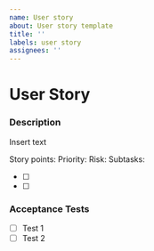 ```yaml
---
name: User story
about: User story template
title: ''
labels: user story
assignees: ''
---
```


# User Story

### Description

Insert text

Story points:
Priority:
Risk:
Subtasks:

- [ ]
- [ ]

### Acceptance Tests

- [ ] Test 1
- [ ] Test 2
